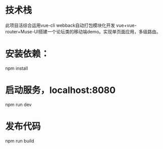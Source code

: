 # 技术栈
此项目活综合运用vue-cli webback自动打包模块化开发
vue+vue-router+Muse-UI搭建一个论坛类的移动端demo。实现单页面应用，多级路由。

# 安装依赖：
npm install
# 启动服务，localhost:8080
npm run dev
# 发布代码
npm run build
